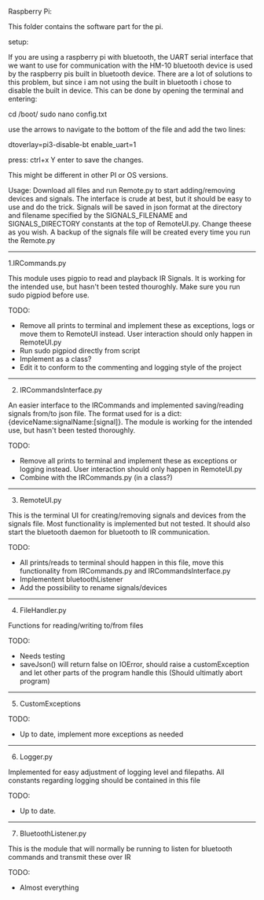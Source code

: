 Raspberry Pi:

This folder contains the software part for the pi. 

setup:

If you are using a raspberry pi with bluetooth, the UART serial interface that we want to use for communication with the HM-10 bluetooth device is used by the raspberry pis built in bluetooth device. There are a lot of solutions to this problem, but since i am not using the built in bluetooth i chose to disable the built in device. This can be done by opening the terminal and entering:

cd /boot/
sudo nano config.txt

use the arrows to navigate to the bottom of the file and add the two lines:

dtoverlay=pi3-disable-bt
enable_uart=1

press: 
ctrl+x
Y
enter
to save the changes. 

This might be different in other PI or OS versions. 

Usage:
Download all files and run Remote.py to start adding/removing devices and signals. The interface is crude at best, but it should be easy to use and do the trick. Signals will be saved in json format at the directory and filename specified by the SIGNALS_FILENAME and SIGNALS_DIRECTORY constants at the top of RemoteUI.py. Change theese as you wish. A backup of the signals file will be created every time you run the Remote.py

----------------------------------------------------------------------------
1.IRCommands.py 

This module uses pigpio to read and playback IR Signals. It is working for the intended use, but hasn't been tested thouroghly. Make sure you run sudo pigpiod before use.

TODO:
- Remove all prints to terminal and implement these as exceptions, logs or move them to RemoteUI instead. User interaction should only happen in RemoteUI.py
- Run sudo pigpiod directly from script
- Implement as a class?
- Edit it to conform to the commenting and logging style of the project

----------------------------------------------------------------------------
2. IRCommandsInterface.py

An easier interface to the IRCommands and implemented saving/reading signals from/to json file. The format used for is a dict: {deviceName:signalName:[signal]}. The module is working for the intended use, but hasn't been tested thoroughly.

TODO:
- Remove all prints to terminal and implement these as exceptions or logging instead. User interaction should only happen in RemoteUI.py
- Combine with the IRCommands.py (in a class?)
----------------------------------------------------------------------------
3. RemoteUI.py

This is the terminal UI for creating/removing signals and devices from the signals file. Most functionality is implemented but not tested. It should also start the bluetooth daemon for bluetooth to IR communication.

TODO:
- All prints/reads to terminal should happen in this file, move this functionality from IRCommands.py and IRCommandsInterface.py
- Implementent bluetoothListener
- Add the possibility to rename signals/devices
----------------------------------------------------------------------------
4. FileHandler.py

Functions for reading/writing to/from files

TODO:
- Needs testing
- saveJson() will return false on IOError, should raise a customException and let other parts of the program handle this (Should ultimatly abort program)
----------------------------------------------------------------------------
5. CustomExceptions 

TODO:
- Up to date, implement more exceptions as needed
----------------------------------------------------------------------------
6. Logger.py

Implemented for easy adjustment of logging level and filepaths. All constants regarding logging should be contained in this file

TODO:
- Up to date.
----------------------------------------------------------------------------
7. BluetoothListener.py

This is the module that will normally be running to listen for bluetooth commands and transmit these over IR

TODO:
- Almost everything
 